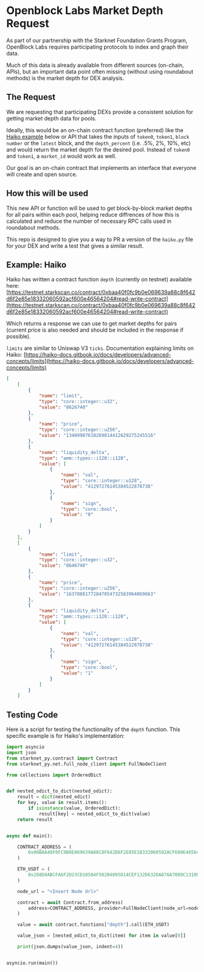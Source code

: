 # Openblock Labs Market Depth Request
As part of our partnership with the Starknet Foundation Grants Program, OpenBlock Labs requires participating protocols to index and graph their data.  

Much of this data is already available from different sources (on-chain, APIs), but an important data point often missing (without using roundabout methods) is the market depth for DEX analysis.

## The Request
We are requesting that participating DEXs provide a consistent solution for getting market depth data for pools. 

Ideally, this would be an on-chain contract function (preferred) like the [Haiko example](#example-haiko) below or API that takes the inputs of `token0`, `token1`, `block number` or the `latest` block, and the `depth_percent` (i.e. .5%, 2%, 10%, etc) and would return the market depth for the desired pool. Instead of `token0` and `token1`, a `market_id` would work as well.

Our goal is an on-chain contract that implements an interface that everyone will create and open source.

## How this will be used
This new API or function will be used to get block-by-block market depths for all pairs within each pool, helping reduce diffrences of how this is calculated and reduce the number of necessary RPC calls used in roundabout methods. 

This repo is designed to give you a way to PR a version of the `haiko.py` file for your DEX and write a test that gives a similar result.

## Example: Haiko

Haiko has written a contract function `depth` (currently on testnet) available here: [https://testnet.starkscan.co/contract/0xbaa40f0fc9b0e069639a88c8f642d6f2e85e18332060592acf600e46564204#read-write-contract](https://testnet.starkscan.co/contract/0xbaa40f0fc9b0e069639a88c8f642d6f2e85e18332060592acf600e46564204#read-write-contract)

Which returns a response we can use to get market depths for pairs (current price is also needed and should be included in the response if possible).

`limits` are similar to Uniswap V3 `ticks`. Documentation explaining limits on Haiko: [https://haiko-docs.gitbook.io/docs/developers/advanced-concepts/limits](https://haiko-docs.gitbook.io/docs/developers/advanced-concepts/limits)

```json
[
    [
        {
            "name": "limit",
            "type": "core::integer::u32",
            "value": "8626740"
        },
        {
            "name": "price",
            "type": "core::integer::u256",
            "value": "13409907618269814412629275245516"
        },
        {
            "name": "liquidity_delta",
            "type": "amm::types::i128::i128",
            "value": [
                {
                    "name": "val",
                    "type": "core::integer::u128",
                    "value": "41297276145384522878738"
                },
                {
                    "name": "sign",
                    "type": "core::bool",
                    "value": "0"
                }
            ]
        }
    ],
    [
        {
            "name": "limit",
            "type": "core::integer::u32",
            "value": "8646740"
        },
        {
            "name": "price",
            "type": "core::integer::u256",
            "value": "16378881772847054732583964069663"
        },
        {
            "name": "liquidity_delta",
            "type": "amm::types::i128::i128",
            "value": [
                {
                    "name": "val",
                    "type": "core::integer::u128",
                    "value": "41297276145384522878738"
                },
                {
                    "name": "sign",
                    "type": "core::bool",
                    "value": "1"
                }
            ]
        }
    ]
```

## Testing Code

Here is a script for testing the functionality of the `depth` function. This specific example is for Haiko's implementation:

```python
import asyncio
import json
from starknet_py.contract import Contract
from starknet_py.net.full_node_client import FullNodeClient

from collections import OrderedDict


def nested_odict_to_dict(nested_odict):
    result = dict(nested_odict)
    for key, value in result.items():
        if isinstance(value, OrderedDict):
            result[key] = nested_odict_to_dict(value)
    return result


async def main():

    CONTRACT_ADDRESS = (
        0x00BAA40F0FC9B0E069639A88C8F642D6F2E85E18332060592ACF600E46564204  # Haiko
    )

    ETH_USDT = (
        0x288D0ABCFA6F2D23CD10584F502B4095D14CEF132D632DA876A7089C1310072  # market_id
    )

    node_url = "<Insert Node Url>"

    contract = await Contract.from_address(
        address=CONTRACT_ADDRESS, provider=FullNodeClient(node_url=node_url)
    )

    value = await contract.functions["depth"].call(ETH_USDT)

    value_json = [nested_odict_to_dict(item) for item in value[0]]

    print(json.dumps(value_json, indent=4))


asyncio.run(main())

```